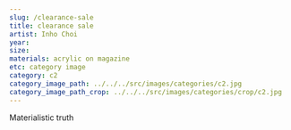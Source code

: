 ```yaml
---
slug: /clearance-sale
title: clearance sale
artist: Inho Choi
year:
size:
materials: acrylic on magazine
etc: category image
category: c2
category_image_path: ../../../src/images/categories/c2.jpg
category_image_path_crop: ../../../src/images/categories/crop/c2.jpg
---
```


Materialistic truth
